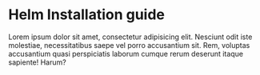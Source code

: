 # Helm Installation guide

Lorem ipsum dolor sit amet, consectetur adipisicing elit. Nesciunt odit iste
molestiae, necessitatibus saepe vel porro accusantium sit. Rem, voluptas
accusantium quasi perspiciatis laborum cumque rerum deserunt itaque sapiente!
Harum?
